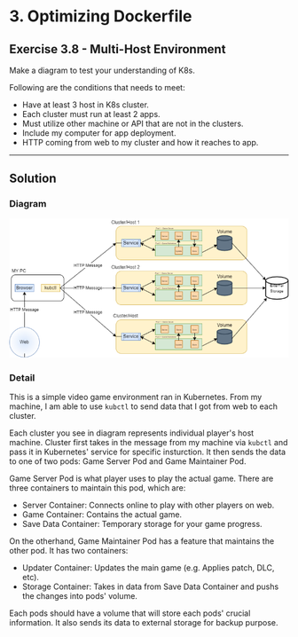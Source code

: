 # 3. Optimizing Dockerfile

## Exercise 3.8 - Multi-Host Environment

Make a diagram to test your understanding of K8s. 

Following are the conditions that needs to meet:
- Have at least 3 host in K8s cluster.
- Each cluster must run at least 2 apps.
- Must utilize other machine or API that are not in the clusters.
- Include my computer for app deployment.
- HTTP coming from web to my cluster and how it reaches to app. 

---

## Solution

### Diagram

![e3.8 - Diagram](../img/e3.8.PNG)

### Detail

This is a simple video game environment ran in Kubernetes. From my machine, I am able to use `kubctl` to send data that I got from web to each cluster.

Each cluster you see in diagram represents individual player's host machine. Cluster first takes in the message from my machine via `kubctl` and pass it in Kubernetes' service for specific insturction. It then sends the data to one of two pods: Game Server Pod and Game Maintainer Pod.

Game Server Pod is what player uses to play the actual game. There are three containers to maintain this pod, which are:
- Server Container: Connects online to play with other players on web.
- Game Container: Contains the actual game.
- Save Data Container: Temporary storage for your game progress.

On the otherhand, Game Maintainer Pod has a feature that maintains the other pod. It has two containers:
- Updater Container: Updates the main game (e.g. Applies patch, DLC, etc).
- Storage Container: Takes in data from Save Data Container and pushs the changes into pods' volume.

Each pods should have a volume that will store each pods' crucial information. It also sends its data to external storage for backup purpose.